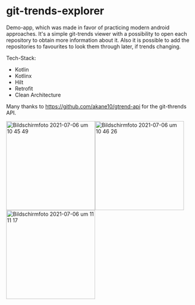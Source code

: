 # git-trends-explorer
Demo-app, which was made in favor of practicing modern android approaches. It's a simple git-trends viewer with a possibility to open each repository to obtain more information about it. Also it is possible to add the repositories to favourites to look them through later, if trends changing.

Tech-Stack:
  - Kotlin
  - Kotlinx
  - Hilt
  - Retrofit
  - Clean Architecture

Many thanks to https://github.com/akane10/gtrend-api for the git-thrends API.

<img width="239" alt="Bildschirmfoto 2021-07-06 um 10 45 49" src="https://user-images.githubusercontent.com/47175037/124571072-c3907280-de47-11eb-96bc-d1d856935bef.png"><img width="239" alt="Bildschirmfoto 2021-07-06 um 10 46 26" src="https://user-images.githubusercontent.com/47175037/124571166-d6a34280-de47-11eb-9f9d-f29c30d1fd5e.png"> <img width="239" alt="Bildschirmfoto 2021-07-06 um 11 11 17" src="https://user-images.githubusercontent.com/47175037/124574755-13bd0400-de4b-11eb-8f57-442a405f77e5.png">


